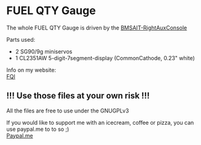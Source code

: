# FUEL QTY Gauge

The whole FUEL QTY Gauge is driven by the [BMSAIT-RightAuxConsole](https://github.com/mihi4/F-16_BMSAITRightAUX)

Parts used:
- 2 SG90/9g miniservos
- 1 CL2351AW 5-digit-7segment-display (CommonCathode, 0.23" white)

Info on my website:  
[FQI](http://f16simulator.net/wp/en/2023/07/07/fuelquantityindicator-in-the-works/)

## !!! Use those files at your own risk !!!

All the files are free to use under the GNUGPLv3

If you would like to support me with an icecream, coffee or pizza, you can use paypal.me to to so ;)  
[Paypal.me](https://paypal.me/MichiHirczy)
